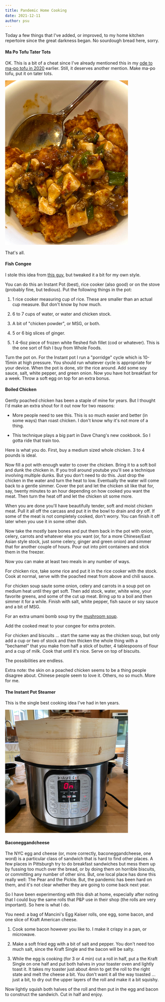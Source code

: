 ```yaml
---
title: Pandemic Home Cooking
date: 2021-12-11
author: psu
---
```


Today a few things that I've added, or improved, to my home kitchen repertoire since the
great darkness began. No sourdough bread here, sorry.

#### Ma Po Tofu Tater Tots

OK. This is a bit of a cheat since I've already mentioned this in my <a
href="https://mutable-states.com/2020-for-2020.html">ode to ma-po tofu in 2020</a> earlier. Still, it
deserves another mention. Make ma-po tofu, put it on tater tots.

> <a href="../images/IMG_2215.jpg">
<img src="../images/IMG_2215-small.jpg" width=400></a>

That's all.

#### Fish Congee

I stole this idea from [this guy](https://www.youtube.com/watch?v=SMJKE4EN-Ts), but
tweaked it a bit for my own style.

You can do this an Instant Pot (best), rice cooker (also good) or on the stove (probably
fine, but tedious). Put the following things in the pot:

1. 1 rice cooker measuring cup of rice. These are smaller than an actual cup measure. But
  don't know by how much.

2. 6 to 7 cups of water, or water and chicken stock.

3. A bit of "chicken powder", or MSG, or both.

4. 5 or 6 big slices of ginger.

5. 1 4-6oz piece of frozen white fleshed fish fillet (cod or whatever). This is the one sort of fish I buy from Whole
   Foods.

Turn the pot on. For the Instant pot I run a "porridge" cycle which is 10-15min at high
pressure. You should run whatever cycle is appropriate for your device. When the pot is
done, stir the rice around. Add some soy sauce, salt, white pepper, and green onion. Now
you have hot breakfast for a week. Throw a soft egg on top for an extra bonus.

#### Boiled Chicken

Gently poached chicken has been a staple of mine for years. But
I thought I'd make an extra shout for it out now for two reasons:

* More people need to see this. This is so much easier and better (in some ways) than
  roast chicken. I don't know why it's not more of a thing.

* This technique plays a big part in Dave Chang's new cookbook. So I gotta ride that train
  too.

Here is what you do. First, buy a medium sized whole chicken. 3 to 4 pounds is ideal.

Now fill a pot with enough water to cover the chicken. Bring it to a soft boil and dunk
the chicken in. If you troll around youtube you'll see a technique involving multiple
dunks. But you don't need to do this. Just drop the chicken in the water and turn the heat
to low. Eventually the water will come back to a gentle simmer. Cover the pot and let the
chicken sit like that for, say, twenty minutes to an hour depending on how cooked you want
the meat. Then turn the heat off and let the chicken sit some more.

When you are done you'll have beautifully tender, soft and moist chicken meat. Pull it all
off the carcass and put it in the bowl to drain and dry off. If some of the meat is not
completely cooked, don't worry. You can finish it off later when you use it in some other
dish.

Now take the mostly bare bones and put them back in the pot with onion, celery, carrots
and whatever else you want (or, for a more Chinese/East Asian style stock, just some
celery, ginger and green onion) and simmer that for another couple of hours. Pour out into
pint containers and stick them in the freezer.

Now you can make at least two meals in any number of ways.

For chicken rice, take some rice and put it in the rice cooker with the stock. Cook at
normal, serve with the poached meat from above and chili sauce.

For chicken soup saute some onion, celery and carrots in a soup pot on medium heat until
they get soft. Then add stock, water, white wine, your favorite greens, and some of the cut up
meat. Bring up to a boil and then simmer it for a while. Finish with salt, white pepper, fish
sauce or soy sauce and a bit of MSG. 

For an extra umami bomb soup try the [mushroom soup](./dinner-in-half-an-hour-mushroom-soup.html).

Add the cooked meat to your congee for extra protein.

For chicken and biscuits ... start the same way as the chicken soup, but only add a cup or
two of stock and then thicken the whole thing with a "bechamel" that you make from half a
stick of butter, 4 tablespoons of flour and a cup of milk. Cook that until it's nice.
Serve on top of biscuits.

The possibilities are endless.

Extra note: the skin on a poached chicken seems to be a thing people disagree about.
Chinese people seem to love it. Others, no so much. More for me.

#### The Instant Pot Steamer

This is the single best cooking idea I've had in ten years.

> <a href="../images/instant-pot.jpg">
<img src="../images/instant-pot-small.jpg" width=400></a>


#### Baconeggandcheese

The NYC egg and cheese (or, more correctly, baconeggandcheese, one word) is a particular
class of sandwich that is hard to find other places. A few places in Pittsburgh try to do
breakfast sandwiches but mess them up by fussing too much over the bread, or by doing them
on horrible biscuits, or committing any number of other sins. But, one local place has
done this really well: The Pear and the Pickle. But, the pandemic has been hard on them,
and it's not clear whether they are going to come back next year.

So I have been experimenting with this dish at home, especially after noting that I could
buy the same rolls that P&P use in their shop (the rolls are very important). So here is
what I do. 

You need: a bag of Mancini's Egg Kaiser rolls, one egg, some bacon, and one
slice of Kraft American cheese. 

1. Cook some bacon however you like to. I make it crispy in a pan, or microwave.

2. Make a soft fried egg with a bit of salt and pepper. You don't need too much salt,
   since the Kraft Single and the bacon will be salty.

3. While the egg is cooking (for 3 or 4 min) cut a roll in half, put a the Kraft Single on
   one half and put both halves in your toaster oven and lightly toast it. It takes my
   toaster just about 4min to get the roll to the right state and melt the cheese a bit.
   You don't want it all the way toasted ... just a bit, to dry out the upper layers of
   the roll and make it a bit squishy.

Now lightly squish both halves of the roll and then put in the egg and bacon to construct
the sandwich. Cut in half and enjoy.
